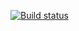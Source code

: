 [![Build status](https://ci.appveyor.com/api/projects/status/m49yycp92af989a2?svg=true)](https://ci.appveyor.com/project/hYxA/postmanecho)
